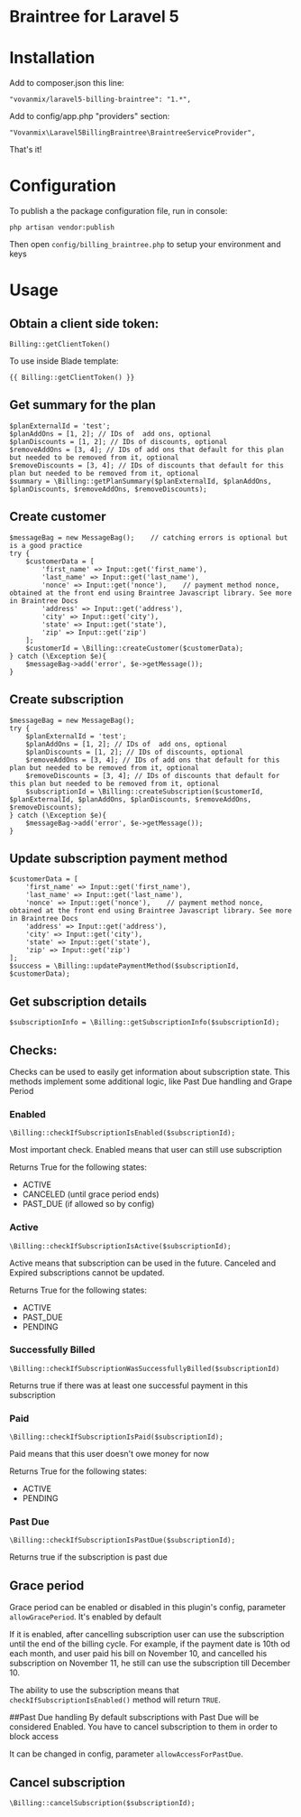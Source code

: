 Braintree for Laravel 5
==============

# Installation
Add to composer.json this line:

    "vovanmix/laravel5-billing-braintree": "1.*",
    
Add to config/app.php "providers" section:

    "Vovanmix\Laravel5BillingBraintree\BraintreeServiceProvider",

That's it!    


# Configuration

To publish a the package configuration file, run in console:

```
php artisan vendor:publish
```

Then open `config/billing_braintree.php` to setup your environment and keys

# Usage

## Obtain a client side token:

    Billing::getClientToken()
    
To use inside Blade template:

    {{ Billing::getClientToken() }}
    
## Get summary for the plan
    $planExternalId = 'test';
    $planAddOns = [1, 2]; // IDs of  add ons, optional
    $planDiscounts = [1, 2]; // IDs of discounts, optional
    $removeAddOns = [3, 4]; // IDs of add ons that default for this plan but needed to be removed from it, optional
    $removeDiscounts = [3, 4]; // IDs of discounts that default for this plan but needed to be removed from it, optional
    $summary = \Billing::getPlanSummary($planExternalId, $planAddOns, $planDiscounts, $removeAddOns, $removeDiscounts);
    
## Create customer
    $messageBag = new MessageBag();    // catching errors is optional but is a good practice
    try {    
        $customerData = [        
            'first_name' => Input::get('first_name'),            
            'last_name' => Input::get('last_name'),           
            'nonce' => Input::get('nonce'),    // payment method nonce, obtained at the front end using Braintree Javascript library. See more in Braintree Docs        
            'address' => Input::get('address'),            
            'city' => Input::get('city'),            
            'state' => Input::get('state'),            
            'zip' => Input::get('zip')            
        ];        
        $customerId = \Billing::createCustomer($customerData);        
    } catch (\Exception $e){    
        $messageBag->add('error', $e->getMessage());        
    }
    
## Create subscription
    $messageBag = new MessageBag();    
    try {   
        $planExternalId = 'test';
        $planAddOns = [1, 2]; // IDs of  add ons, optional
        $planDiscounts = [1, 2]; // IDs of discounts, optional
        $removeAddOns = [3, 4]; // IDs of add ons that default for this plan but needed to be removed from it, optional
        $removeDiscounts = [3, 4]; // IDs of discounts that default for this plan but needed to be removed from it, optional
        $subscriptionId = \Billing::createSubscription($customerId, $planExternalId, $planAddOns, $planDiscounts, $removeAddOns, $removeDiscounts);
    } catch (\Exception $e){    
        $messageBag->add('error', $e->getMessage());        
    }
    
## Update subscription payment method
    $customerData = [        
        'first_name' => Input::get('first_name'),            
        'last_name' => Input::get('last_name'),           
        'nonce' => Input::get('nonce'),    // payment method nonce, obtained at the front end using Braintree Javascript library. See more in Braintree Docs      
        'address' => Input::get('address'),            
        'city' => Input::get('city'),            
        'state' => Input::get('state'),            
        'zip' => Input::get('zip')            
    ];  
    $success = \Billing::updatePaymentMethod($subscriptionId, $customerData);
    
## Get subscription details
    $subscriptionInfo = \Billing::getSubscriptionInfo($subscriptionId);
    
## Checks:
Checks can be used to easily get information about subscription state. This methods implement some additional logic, like Past Due handling and Grape Period

### Enabled
    \Billing::checkIfSubscriptionIsEnabled($subscriptionId);

Most important check. Enabled means that user can still use subscription

Returns True for the following states:

+ ACTIVE
+ CANCELED (until grace period ends)
+ PAST_DUE (if allowed so by config)

### Active
    \Billing::checkIfSubscriptionIsActive($subscriptionId);
Active means that subscription can be used in the future. Canceled and Expired subscriptions cannot be updated.

Returns True for the following states:

+ ACTIVE
+ PAST_DUE
+ PENDING

### Successfully Billed
    \Billing::checkIfSubscriptionWasSuccessfullyBilled($subscriptionId)
Returns true if there was at least one successful payment in this subscription

### Paid
    \Billing::checkIfSubscriptionIsPaid($subscriptionId);

Paid means that this user doesn't owe money for now

Returns True for the following states:

+ ACTIVE
+ PENDING

### Past Due
    \Billing::checkIfSubscriptionIsPastDue($subscriptionId);
    
Returns true if the subscription is past due
    
## Grace period
Grace period can be enabled or disabled in this plugin's config, parameter `allowGracePeriod`. It's enabled by default

If it is enabled, after cancelling subscription user can use the subscription until the end of the billing cycle. For example, if the payment date is 10th od each month, and user paid his bill on November 10, and cancelled his subscription on November 11, he still can use the subscription till December 10.

The ability to use the subscription means that `checkIfSubscriptionIsEnabled()` method will return `TRUE`.

##Past Due handling
By default subscriptions with Past Due will be considered Enabled. You have to cancel subscription to them in order to block access

It can be changed in config, parameter `allowAccessForPastDue`.
    
## Cancel subscription
    \Billing::cancelSubscription($subscriptionId);
    